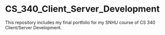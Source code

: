 # CS_340_Client_Server_Development
This repository includes my final portfolio for my SNHU course of CS 340 Client/Server Development.
